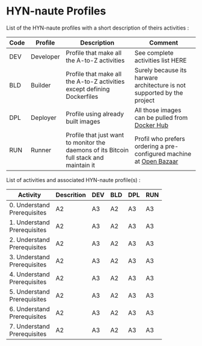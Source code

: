 # HYN-naute Profiles

List of the HYN-naute profiles with a short description of theirs activities :
<table>
    <thead>
        <tr>
            <th>Code</th>
            <th>Profile</th>
            <th>Description</th>
            <th>Comment</th>
        </tr>
    </thead>
    <tbody>  
        <tr>
            <td>DEV</td>
            <td>Developer</td>
            <td>Profile that make all the A-to-Z activities</td>
            <td>See complete activities list HERE</td>
        </tr>
        <tr>
            <td>BLD</td>
            <td>Builder</td>
            <td>Profile that make all the A-to-Z activities</br>except defining Dockerfiles</td>
            <td>Surely because its harware architecture is not supported by the project</td>
        </tr>
        <tr>
            <td>DPL</td>
            <td>Deployer</td>
            <td>Profile using already built images</td>
            <td>All those images can be pulled from <A href="https://hub.docker.com/u/hostyournode/">Docker Hub</A></td>
        </tr>
        <tr>
            <td>RUN</td>
            <td>Runner</td>
            <td>Profile that just want to monitor the daemons of its Bitcoin full stack and maintain it</td>
            <td>Profil who prefers ordering a pre-configured machine at <A href="http://bit.ly/2DOj69o">Open Bazaar</A></td>
        </tr>
    </tbody>
</table>

List of activities and associated HYN-naute profile(s) :
<table>
    <thead>
        <tr>
            <th>Activity</th>
            <th>Descrition</th>
            <th>DEV</th>
            <th>BLD</th>
            <th>DPL</th>
            <th>RUN</th>
        </tr>
    </thead>
    <tbody>
        <tr>
            <td>0. Understand</br>Prerequisites</td>
            <td>A2</td>
            <td>A3</td>
            <td>A2</td>
            <td>A3</td>
            <td>A3</td>
        </tr>
        <tr>
            <td>1. Understand</br>Prerequisites</td>
            <td>A2</td>
            <td>A3</td>
            <td>A2</td>
            <td>A3</td>  
            <td>A3</td>
        </tr>
        <tr>
            <td>2. Understand</br>Prerequisites</td>
            <td>A2</td>
            <td>A3</td>
            <td>A2</td>
            <td>A3</td>            
            <td>A3</td>
        </tr>
        <tr>
            <td>3. Understand</br>Prerequisites</td>
            <td>A2</td>
            <td>A3</td>
            <td>A2</td>
            <td>A3</td>
            <td>A3</td>
        </tr>
        <tr>
            <td>4. Understand</br>Prerequisites</td>
            <td>A2</td>
            <td>A3</td>
            <td>A2</td>
            <td>A3</td>
            <td>A3</td>
        </tr>
        <tr>
            <td>5. Understand</br>Prerequisites</td>
            <td>A2</td>
            <td>A3</td>
            <td>A2</td>
            <td>A3</td>
            <td>A3</td>
        </tr>
        <tr>
            <td>6. Understand</br>Prerequisites</td>
            <td>A2</td>
            <td>A3</td>
            <td>A2</td>
            <td>A3</td>
            <td>A3</td>
        </tr>
        <tr>
            <td>7. Understand</br>Prerequisites</td>
            <td>A2</td>
            <td>A3</td>
            <td>A2</td>
            <td>A3</td>
            <td>A3</td>
        </tr>
    </tbody>
</table>
